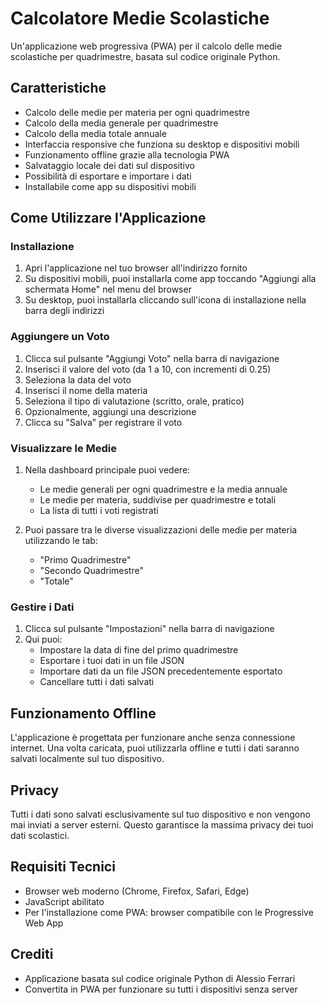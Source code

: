 # Calcolatore Medie Scolastiche

Un'applicazione web progressiva (PWA) per il calcolo delle medie scolastiche per quadrimestre, basata sul codice originale Python.

## Caratteristiche

- Calcolo delle medie per materia per ogni quadrimestre
- Calcolo della media generale per quadrimestre
- Calcolo della media totale annuale
- Interfaccia responsive che funziona su desktop e dispositivi mobili
- Funzionamento offline grazie alla tecnologia PWA
- Salvataggio locale dei dati sul dispositivo
- Possibilità di esportare e importare i dati
- Installabile come app su dispositivi mobili

## Come Utilizzare l'Applicazione

### Installazione

1. Apri l'applicazione nel tuo browser all'indirizzo fornito
2. Su dispositivi mobili, puoi installarla come app toccando "Aggiungi alla schermata Home" nel menu del browser
3. Su desktop, puoi installarla cliccando sull'icona di installazione nella barra degli indirizzi

### Aggiungere un Voto

1. Clicca sul pulsante "Aggiungi Voto" nella barra di navigazione
2. Inserisci il valore del voto (da 1 a 10, con incrementi di 0.25)
3. Seleziona la data del voto
4. Inserisci il nome della materia
5. Seleziona il tipo di valutazione (scritto, orale, pratico)
6. Opzionalmente, aggiungi una descrizione
7. Clicca su "Salva" per registrare il voto

### Visualizzare le Medie

1. Nella dashboard principale puoi vedere:
   - Le medie generali per ogni quadrimestre e la media annuale
   - Le medie per materia, suddivise per quadrimestre e totali
   - La lista di tutti i voti registrati

2. Puoi passare tra le diverse visualizzazioni delle medie per materia utilizzando le tab:
   - "Primo Quadrimestre"
   - "Secondo Quadrimestre"
   - "Totale"

### Gestire i Dati

1. Clicca sul pulsante "Impostazioni" nella barra di navigazione
2. Qui puoi:
   - Impostare la data di fine del primo quadrimestre
   - Esportare i tuoi dati in un file JSON
   - Importare dati da un file JSON precedentemente esportato
   - Cancellare tutti i dati salvati

## Funzionamento Offline

L'applicazione è progettata per funzionare anche senza connessione internet. Una volta caricata, puoi utilizzarla offline e tutti i dati saranno salvati localmente sul tuo dispositivo.

## Privacy

Tutti i dati sono salvati esclusivamente sul tuo dispositivo e non vengono mai inviati a server esterni. Questo garantisce la massima privacy dei tuoi dati scolastici.

## Requisiti Tecnici

- Browser web moderno (Chrome, Firefox, Safari, Edge)
- JavaScript abilitato
- Per l'installazione come PWA: browser compatibile con le Progressive Web App

## Crediti

- Applicazione basata sul codice originale Python di Alessio Ferrari
- Convertita in PWA per funzionare su tutti i dispositivi senza server

